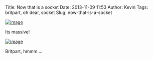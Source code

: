 Title: Now that is a socket
Date: 2013-11-09 11:53
Author: Kevin
Tags: britpart, oh dear, socket
Slug: now-that-is-a-socket

[![image](/media/images/2013/11/wpid-wp-1383994149665.jpg "wp-1383994149665.jpg")](/media/images/2013/11/wpid-wp-1383994149665.jpg)

Its massive!

[![image](/media/images/2013/11/wpid-wp-1383994182041.jpg "wp-1383994182041.jpg")](/media/images/2013/11/wpid-wp-1383994182041.jpg)

Britpart, hmmm....
